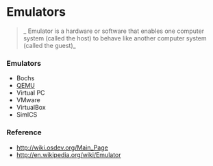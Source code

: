 # Emulators
> _ Emulator is a hardware or software that enables one computer system (called the host) to behave like another computer system (called the guest)_

### Emulators

- Bochs
- [QEMU](knowledge/emulators/qemu/README.md)
- Virtual PC
- VMware
- VirtualBox
- SimICS

### Reference

- http://wiki.osdev.org/Main_Page
- http://en.wikipedia.org/wiki/Emulator
